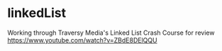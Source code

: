 # linkedList

Working through Traversy Media's Linked List Crash Course for review
https://www.youtube.com/watch?v=ZBdE8DElQQU
